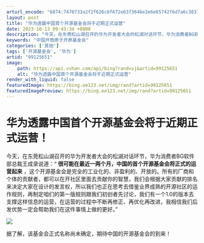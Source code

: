 ```yaml
---
arturl_encode: "6874:7470733a2f2f626c6f672e6373646e2e6e65742f6d7a6c3837:2f61727469636c652f64657461696c732f3939313235363531"
layout: post
title: "华为透露中国首个开源基金会将于近期正式运营"
date: 2023-10-13 09:43:34 +0800
description: "今天，在东莞松山湖召开的华为开发者大会的松湖对话环节，华为消费者BG软件部总"
keywords: "中国开放原子开原基金会"
categories: ['其他']
tags: ['开源基金会', '华为']
artid: "99125651"
image:
    path: https://api.vvhan.com/api/bing?rand=sj&artid=99125651
    alt: "华为透露中国首个开源基金会将于近期正式运营"
render_with_liquid: false
featuredImage: https://bing.ee123.net/img/rand?artid=99125651
featuredImagePreview: https://bing.ee123.net/img/rand?artid=99125651
---
```


# 华为透露中国首个开源基金会将于近期正式运营！

今天，在东莞松山湖召开的华为开发者大会的松湖对话环节，华为消费者BG软件部总裁王成录说道：“
**很可能在最近一两个月，中国的首个开源基金会将正式的运营起来**
，这个开源基金会是完全的工业化的、非盈利的、开放的。所有的厂商和个体的贡献者，都可以在开社区里面去贡献你的智慧，我们会根据大家贡献的排名来决定大家在设计的发言权，所以我们也正在思考去借鉴业界成熟的开源社区的运作规则，再制定咱们的第一版规则跟我们初创者先讨论，我们有一个1.0的版本去支撑这样信息的运营，在运营的过程中不断再修正、再优化再改进，我相信我们后发优势一定会帮助我们在这件事情上做的更好。”

![](https://i-blog.csdnimg.cn/blog_migrate/a7a3a0746353747981f9b1c2b281965a.jpeg)

据了解，该基金会正式名称尚未确定，期待中国的开源基金会的到来！